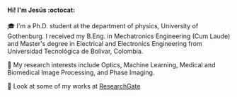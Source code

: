 #### Hi! I'm Jesús :octocat: 

:mortar_board: I'm a Ph.D. student at the department of physics, University of Gothenburg. I received my B.Eng. in Mechatronics Engineering (Cum Laude) and Master's degree in Electrical and Electronics Engineering from Universidad Tecnológica de Bolívar, Colombia. 

:dart: My research interests include Optics, Machine Learning, Medical and Biomedical Image Processing, and Phase Imaging. 

:microscope: Look at some of my works at [ResearchGate](https://www.researchgate.net/profile/Jesus_Pineda7)
